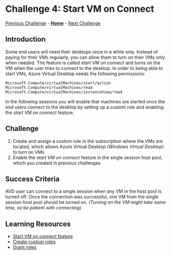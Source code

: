 # Challenge 4: Start VM on Connect
[Previous Challenge](./02-multi-session-Hostpools.md) - **[Home](../readme.md)** - [Next Challenge](./05-scaling-plan.md)

## Introduction

Some end users will need their desktops once in a while only. Instead of paying for their VMs regularly, you can allow them to turn on their VMs only when needed. The feature is called *start VM on connect* and turns on the VM when the user tries to connect to the desktop. In order to being able to start VMs, Azure Virtual Desktop needs the following permissions: 
```
Microsoft.Compute/virtualMachines/start/action
Microsoft.Compute/virtualMachines/read
Microsoft.Compute/virtualMachines/instanceView/read
```

In the following sessions you will enable that machines are started once the end users connect to the desktop by setting up a custom role and enabling the *start VM on connect* feature. 

## Challenge 

1.	Create and assign a custom role in the subscription where the VMs are located, which allows Azure Virtual Desktop *(Windows Virtual Desktop)* to turn on VMs
2.	Enable the *start VM on connect* feature in the single session host pool, which you created in previous challenges

## Success Criteria
AVD user can connect to a single session when any VM in the host pool is turned off. Once the connection was successful, one VM from the single session host pool should be turned on. *(Turning on the VM might take some time, so be patient with connecting)*
 
## Learning Resources 
- [Start VM on connect feature](https://docs.microsoft.com/en-us/azure/virtual-desktop/start-virtual-machine-connect)
- [Create custom roles](https://docs.microsoft.com/en-us/azure/role-based-access-control/custom-roles)
- [Grant roles](https://docs.microsoft.com/en-us/azure/role-based-access-control/quickstart-assign-role-user-portal)
